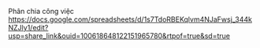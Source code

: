 Phân chia công việc
https://docs.google.com/spreadsheets/d/1s7TdoRBEKqlvm4NJaFwsj_344kNZJly1/edit?usp=share_link&ouid=100618648122151965780&rtpof=true&sd=true
